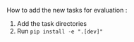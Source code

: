 How to add the new tasks for evaluation : 
1. Add the task directories
2. Run `pip install -e ".[dev]"`
